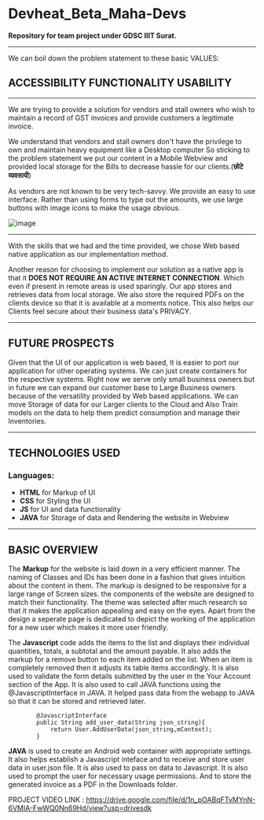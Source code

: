 # Devheat_Beta_Maha-Devs
**Repository for team project under GDSC IIIT Surat.**

---
We can boil down the problem statement to these basic VALUES:
## ACCESSIBILITY FUNCTIONALITY USABILITY
---
We are trying to provide a solution for vendors and stall owners who wish to maintain a record of GST invoices and
provide customers a legitimate invoice.

We understand that vendors and stall owners don't have the privilege to own and maintain heavy equipment like a Desktop computer
So sticking to the problem statement we put our content in a Mobile Webview and provided local storage for the Bills to decrease 
hassle for our clients.(**छोटे व्यवसायी**)

As vendors are not known to be very tech-savvy.
We provide an easy to use interface. Rather than using forms to type out the amounts, we use large buttons
with image icons to make the usage obvious.


![image](https://user-images.githubusercontent.com/90756795/175781058-eaffeca8-00a7-4b0c-ac2e-ed00b8378e10.png)

---
With the skills that we had and the time provided, we chose Web based native application as our implementation method.

Another reason for choosing to implement our solution as a native app is that it **DOES NOT REQUIRE AN ACTIVE INTERNET CONNECTION**.
Which even if present in remote areas is used sparingly. Our app stores and retrieves data from local storage. 
We also store the required PDFs on the clients device so that it is available at a moments notice.
This also helps our Clients feel secure about their business data's PRIVACY.

---
## FUTURE PROSPECTS

Given that the UI of our application is web based, It is easier to port our application for other operating systems.
We can just create containers for the respective systems. Right now we serve only small business owners but in future we can
expand our customer base to Large Business owners because of the versatility provided by Web based applications.
We can move Storage of data for our Larger clients to the Cloud and Also Train models on the data to help them predict 
consumption and manage their Inventories.

---
## TECHNOLOGIES USED

### Languages:
- **HTML**    for Markup of UI
- **CSS**    for Styling the UI
- **JS**      for UI and data functionality
- **JAVA**   for Storage of data and Rendering the website in Webview

---
## BASIC OVERVIEW

The **Markup** for the website is laid down in a very efficient manner. The naming of Classes and IDs has been done in a fashion
that gives intuition about the content in them. The markup is designed to be responsive for a large range of Screen sizes.
the components of the website are designed to match their functionality.
The theme was selected after much research so that it makes the application appealing and easy on the eyes.
Apart from the design a seperate page is dedicated to depict the working of the application for a new user which makes it 
more user friendly.


The **Javascript** code adds the items to the list and displays their individual quantities, totals, a subtotal and the amount payable.
It also adds the markup for a remove button to each item added on the list. When an item is completely removed then it adjusts its 
table items accordingly. It is also used to validate the form details submitted by the user in the Your Account section of the App.
It is also used to call JAVA functions using the @JavascriptInterface in JAVA. It helped pass data from the webapp to JAVA so that 
it can be stored and retrieved later.

```
        @JavascriptInterface
        public String add_user_data(String json_string){
            return User.AddUserData(json_string,mContext);
        }
```

**JAVA** is used to create an Android web container with appropriate settings. It also helps establish a Javascript inteface and to 
receive and store user data in user.json file. It is also used to pass on data to Javascript. It is also used to prompt the user for
necessary usage permissions. And to store the generated invoice as a PDF in the Downloads folder.

PROJECT VIDEO LINK : https://drive.google.com/file/d/1n_pOABqFTvMYnN-6VMIA-FwWQ0Nn69Hd/view?usp=drivesdk

